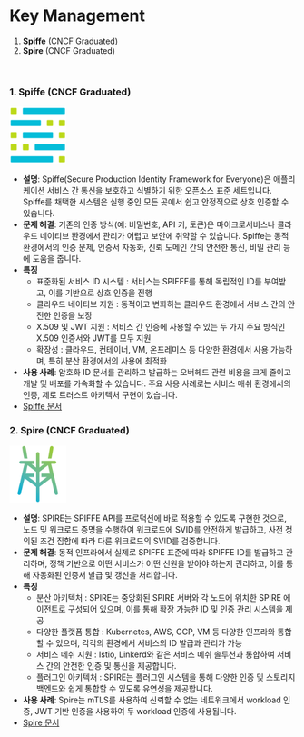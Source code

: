 # Key Management
1. **Spiffe** (CNCF Graduated)
2. **Spire** (CNCF Graduated)

<br>


### 1. **Spiffe** (CNCF Graduated)  
<img src="./image/spiffe.png" alt="" width="100"/>  

   - **설명**: Spiffe(Secure Production Identity Framework for Everyone)은 애플리케이션 서비스 간 통신을 보호하고 식별하기 위한 오픈소스 표준 세트입니다. Spiffe를 채택한 시스템은 실행 중인 모든 곳에서 쉽고 안정적으로 상호 인증할 수 있습니다.
   - **문제 해결**: 기존의 인증 방식(예: 비밀번호, API 키, 토큰)은 마이크로서비스나 클라우드 네이티브 환경에서 관리가 어렵고 보안에 취약할 수 있습니다. Spiffe는 동적 환경에서의 인증 문제, 인증서 자동화, 신뢰 도메인 간의 안전한 통신, 비밀 관리 등에 도움을 줍니다. 
   - **특징**  
     - 표준화된 서비스 ID 시스템 : 서비스는 SPIFFE를 통해 독립적인 ID를 부여받고, 이를 기반으로 상호 인증을 진행 
     - 클라우드 네이티브 지원 : 동적이고 변화하는 클라우드 환경에서 서비스 간의 안전한 인증을 보장 
     - X.509 및 JWT 지원 : 서비스 간 인증에 사용할 수 있는 두 가지 주요 방식인 X.509 인증서와 JWT를 모두 지원
     - 확장성 : 클라우드, 컨테이너, VM, 온프레미스 등 다양한 환경에서 사용 가능하며, 특히 분산 환경에서의 사용에 최적화
   - **사용 사례**: 암호화 ID 문서를 관리하고 발급하는 오버헤드 관련 비용을 크게 줄이고 개발 및 배포를 가속화할 수 있습니다. 주요 사용 사례로는 서비스 매쉬 환경에서의 인증, 제로 트러스트 아키텍처 구현이 있습니다. 
   - [Spiffe 문서](https://spiffe.io/docs/latest/spiffe-about/overview/)

### 2. **Spire** (CNCF Graduated)  
<img src="./image/spire.png" alt="" width="100"/>  

   - **설명**: SPIRE는 SPIFFE API를 프로덕션에 바로 적용할 수 있도록 구현한 것으로, 노드 및 워크로드 증명을 수행하여 워크로드에 SVID를 안전하게 발급하고, 사전 정의된 조건 집합에 따라 다른 워크로드의 SVID를 검증합니다.
   - **문제 해결**: 동적 인프라에서 실제로 SPIFFE 표준에 따라 SPIFFE ID를 발급하고 관리하며, 정책 기반으로 어떤 서비스가 어떤 신원을 받아야 하는지 관리하고, 이를 통해 자동화된 인증서 발급 및 갱신을 처리합니다.
   - **특징**  
     - 분산 아키텍처 : SPIRE는 중앙화된 SPIRE 서버와 각 노드에 위치한 SPIRE 에이전트로 구성되어 있으며, 이를 통해 확장 가능한 ID 및 인증 관리 시스템을 제공
     - 다양한 플랫폼 통합 : Kubernetes, AWS, GCP, VM 등 다양한 인프라와 통합할 수 있으며, 각각의 환경에서 서비스의 ID 발급과 관리가 가능
     - 서비스 메쉬 지원 : Istio, Linkerd와 같은 서비스 메쉬 솔루션과 통합하여 서비스 간의 안전한 인증 및 통신을 제공합니다.
     - 플러그인 아키텍처 :  SPIRE는 플러그인 시스템을 통해 다양한 인증 및 스토리지 백엔드와 쉽게 통합할 수 있도록 유연성을 제공합니다.
   - **사용 사례**: Spire는 mTLS를 사용하여 신뢰할 수 없는 네트워크에서 workload 인증, JWT 기반 인증을 사용하여 두 workload 인증에 사용됩니다. 
   - [Spire 문서](https://spiffe.io/docs/latest/spire-about/)